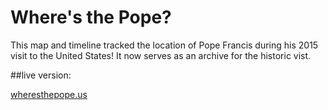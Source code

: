 # Where's the Pope?

This map and timeline tracked the location of Pope Francis during his 2015 visit to the United States! It now serves as an archive for the historic vist.

##live version:

<a href="http://wheresthepope.us/">wheresthepope.us</a>
